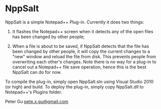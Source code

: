 NppSalt
=======

NppSalt is a simple Notepad++ Plug-in. Currently it does two things:

1) It flashes the Notepad++ screen when it detects any of the open files has been changed by other people;

2) When a file is about to be saved, if NppSalt detects that the file has been changed by other people,
   it will copy the current changes to a "new" window and reload the file from disk. This prevents
   people from overwriting each other's changes. Note there is no way for a plug-in to cancel out a 
   Notepad++ file save operation, hence this is the best NppSalt can do for now.
   
To compile the plug-in, simply open NppSalt.sln using Visual Studio 2010 (or high) and build. To deploy the
plug-in, simply copy NppSalt.dll to Notepad++'s Plugins folder.


Peter Gu
pete.x.gu@gmail.com



